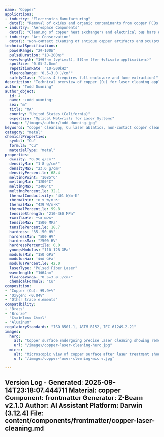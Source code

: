 ```yaml
---
name: "Copper"
applications:
- industry: "Electronics Manufacturing"
  detail: "Removal of oxides and organic contaminants from copper PCBs and electrical contacts"
- industry: "Aerospace Components"
  detail: "Cleaning of copper heat exchangers and electrical bus bars without material removal"
- industry: "Art Conservation"
  detail: "Non-contact cleaning of antique copper artifacts and sculptures"
technicalSpecifications:
  powerRange: "20-100W"
  pulseDuration: "10-200ns"
  wavelength: "1064nm (optimal), 532nm (for delicate applications)"
  spotSize: "0.05-2.0mm"
  repetitionRate: "10-500kHz"
  fluenceRange: "0.5–3.0 J/cm²"
  safetyClass: "Class 4 (requires full enclosure and fume extraction)"
description: "Technical overview of copper (Cu) for laser cleaning applications, focusing on optimal 1064nm wavelength interaction with high reflectivity metals and industrial surface preparation techniques."
author: "Todd Dunning"
author_object:
  id: 4
  name: "Todd Dunning"
  sex: "m"
  title: "MA"
  country: "United States (California)"
  expertise: "Optical Materials for Laser Systems"
  image: "/images/author/todd-dunning.jpg"
keywords: "copper cleaning, Cu laser ablation, non-contact copper cleaning, pulsed fiber laser copper, oxide removal, surface decontamination, industrial laser parameters, reflective metal processing"
category: "metal"
chemicalProperties:
  symbol: "Cu"
  formula: "Cu"
  materialType: "metal"
properties:
  density: "8.96 g/cm³"
  densityMin: "1.8 g/cm³"
  densityMax: "22.6 g/cm³"
  densityPercentile: 68.4
  meltingPoint: "1085°C"
  meltingMin: "1200°C"
  meltingMax: "3400°C"
  meltingPercentile: 32.1
  thermalConductivity: "401 W/m·K"
  thermalMin: "0.5 W/m·K"
  thermalMax: "429 W/m·K"
  thermalPercentile: 99.8
  tensileStrength: "210-360 MPa"
  tensileMin: "50 MPa"
  tensileMax: "1500 MPa"
  tensilePercentile: 18.7
  hardness: "35-150 HV"
  hardnessMin: "500 HV"
  hardnessMax: "2500 HV"
  hardnessPercentile: 0.0
  youngsModulus: "110-128 GPa"
  modulusMin: "150 GPa"
  modulusMax: "400 GPa"
  modulusPercentile: 42.0
  laserType: "Pulsed Fiber Laser"
  wavelength: "1064nm"
  fluenceRange: "0.5–3.0 J/cm²"
  chemicalFormula: "Cu"
composition:
- "Copper (Cu): 99.9+%"
- "Oxygen: <0.04%"
- "Other trace elements"
compatibility:
- "Brass"
- "Bronze"
- "Stainless Steel"
- "Aluminum"
regulatoryStandards: "ISO 8501-1, ASTM B152, IEC 61249-2-21"
images:
  hero:
    alt: "Copper surface undergoing precise laser cleaning showing removal of oxidation"
    url: "/images/copper-laser-cleaning-hero.jpg"
  micro:
    alt: "Microscopic view of copper surface after laser treatment showing clean grain structure"
    url: "/images/copper-laser-cleaning-micro.jpg"

---
```

Version Log - Generated: 2025-09-14T23:18:07.444711
Material: copper
Component: frontmatter
Generator: Z-Beam v2.1.0
Author: AI Assistant
Platform: Darwin (3.12.4)
File: content/components/frontmatter/copper-laser-cleaning.md
---
